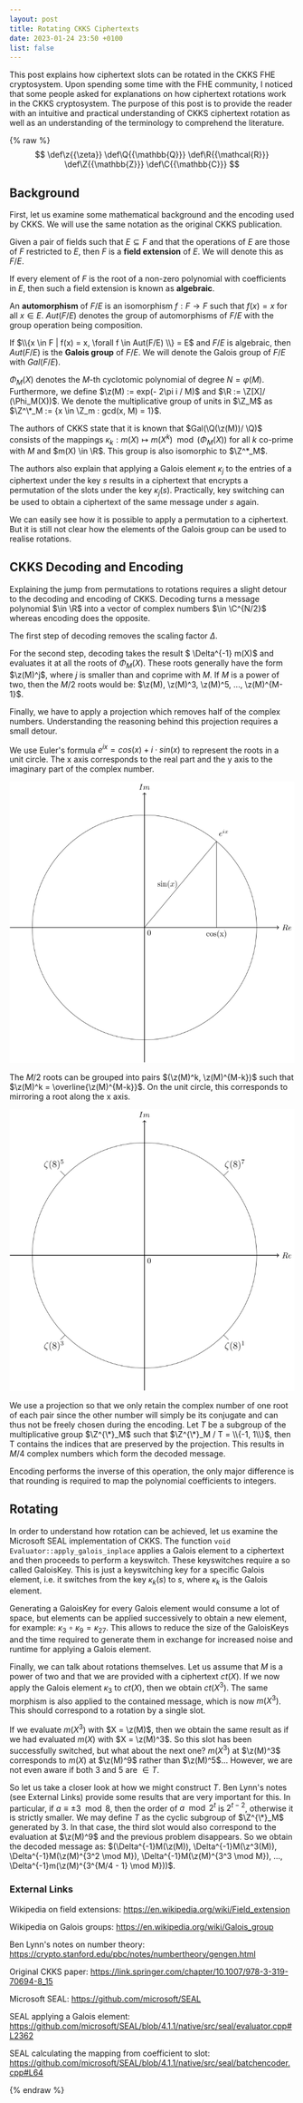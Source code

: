 ```yaml
---
layout: post
title: Rotating CKKS Ciphertexts
date: 2023-01-24 23:50 +0100
list: false
---
```

This post explains how ciphertext slots can be rotated in the CKKS FHE cryptosystem.
Upon spending some time with the FHE community, I noticed that some people asked for explanations on how ciphertext rotations work in the CKKS cryptosystem.
The purpose of this post is to provide the reader with an intuitive and practical understanding of CKKS ciphertext rotation as well as an understanding of the terminology to comprehend the literature.

{% raw %}
$$
   \def\z{{\zeta}}
   \def\Q{{\mathbb{Q}}}
   \def\R{{\mathcal{R}}}
   \def\Z{{\mathbb{Z}}}
   \def\C{{\mathbb{C}}}
$$

## Background

First, let us examine some mathematical background and the encoding used by CKKS.
We will use the same notation as the original CKKS publication.

Given a pair of fields such that $E \subseteq F$ and that the operations of $E$ are those of $F$ restricted to $E$, then $F$ is a **field extension** of $E$.
We will denote this as $F/E$.

If every element of $F$ is the root of a non-zero polynomial with coefficients in $E$, then such a field extension is known as **algebraic**.

An **automorphism** of $F/E$ is an isomorphism $f: F \rightarrow F$ such that $f(x) = x$ for all $x \in E$.
$Aut(F/E)$ denotes the group of automorphisms of $F/E$ with the group operation being composition.

If $\\{x \in F | f(x) = x, \forall f \in Aut(F/E) \\} = E$ and $F/E$ is algebraic, then $Aut(F/E)$ is the **Galois group** of $F/E$.
We will denote the Galois group of $F/E$ with $Gal(F/E)$.


$\Phi_M(X)$ denotes the $M$-th cyclotomic polynomial of degree $N = \varphi(M)$.
Furthermore, we define $\z(M) := exp(- 2\pi i / M)$ and $\R := \Z[X]/ (\Phi_M(X))$.
We denote the multiplicative group of units in $\Z_M$ as $\Z^\*_M := {x \in \Z_m : gcd(x, M) = 1}$.

The authors of CKKS state that it is known that $Gal(\Q(\z(M))/ \Q)$ consists of the mappings $\kappa_k: m(X) \mapsto m(X^k) \mod (\Phi_M(X))$ for all $k$ co-prime with $M$ and $m(X) \in \R$.
This group is also isomorphic to $\Z^*_M$.

The authors also explain that applying a Galois element $\kappa_j$ to the entries of a ciphertext under the key $s$ results in a ciphertext that encrypts a permutation of the slots under the key $\kappa_j(s)$.
Practically, key switching can be used to obtain a ciphertext of the same message under $s$ again.

We can easily see how it is possible to apply a permutation to a ciphertext.
But it is still not clear how the elements of the Galois group can be used to realise rotations.

## CKKS Decoding and Encoding

Explaining the jump from permutations to rotations requires a slight detour to the decoding and encoding of CKKS.
Decoding turns a message polynomial $\in \R$ into a vector of complex numbers $\in \C^{N/2}$ whereas encoding does the opposite.

The first step of decoding removes the scaling factor $\Delta$.

For the second step, decoding takes the result $ \Delta^{-1} m(X)$ and evaluates it at all the roots of $\Phi_M(X)$.
These roots generally have the form $\z(M)^j$, where $j$ is smaller than and coprime with $M$.
If $M$ is a power of two, then the $M/2$ roots would be: $\z(M), \z(M)^3, \z(M)^5, ..., \z(M)^{M-1}$.

Finally, we have to apply a projection which removes half of the complex numbers.
Understanding the reasoning behind this projection requires a small detour.

We use Euler's formula $e^{ix} = cos(x) + i \cdot sin(x)$ to represent the roots in a unit circle.
The x axis corresponds to the real part and the y axis to the imaginary part of the complex number.

![Euler's formula depicted graphically.](/assets/0123/eulers_formula.svg)

The $M/2$ roots can be grouped into pairs $(\z(M)^k, \z(M)^{M-k})$ such that $\z(M)^k = \overline{\z(M)^{M-k}}$.
On the unit circle, this corresponds to mirroring a root along the x axis.

![Depiction of the roots of the 8th cyclotomic polynomial on a unity circle.](/assets/0123/ckks_roots.svg)

We use a projection so that we only retain the complex number of one root of each pair since the other number will simply be its conjugate and can thus not be freely chosen during the encoding.
Let $T$ be a subgroup of the multiplicative group $\Z^{\*}_M$ such that $\Z^{\*}_M / T = \\{-1, 1\\}$, then T contains the indices that are preserved by the projection.
This results in $M/4$ complex numbers which form the decoded message.

Encoding performs the inverse of this operation, the only major difference is that rounding is required to map the polynomial coefficients to integers.

## Rotating

In order to understand how rotation can be achieved, let us examine the Microsoft SEAL implementation of CKKS.
The function `void Evaluator::apply_galois_inplace` applies a Galois element to a ciphertext and then proceeds to perform a keyswitch.
These keyswitches require a so called GaloisKey.
This is just a keyswitching key for a specific Galois element, i.e. it switches from the key $\kappa_k(s)$ to $s$, where $\kappa_k$ is the Galois element.

Generating a GaloisKey for every Galois element would consume a lot of space, but elements can be applied successively to obtain a new element, for example: $\kappa_3 \circ \kappa_9 = \kappa_{27}$.
This allows to reduce the size of the GaloisKeys and the time required to generate them in exchange for increased noise and runtime for applying a Galois element.

Finally, we can talk about rotations themselves.
Let us assume that $M$ is a power of two and that we are provided with a ciphertext $ct(X)$.
If we now apply the Galois element $\kappa_3$ to $ct(X)$, then we obtain $ct(X^3)$.
The same morphism is also applied to the contained message, which is now $m(X^3)$.
This should correspond to a rotation by a single slot.

If we evaluate $m(X^3)$ with $X = \z(M)$, then we obtain the same result as if we had evaluated $m(X)$ with $X = \z(M)^3$.
So this slot has been successfully switched, but what about the next one?
$m(X^3)$ at $\z(M)^3$ corresponds to $m(X)$ at $\z(M)^9$ rather than $\z(M)^5$...
However, we are not even aware if both 3 and 5 are $\in T$.

So let us take a closer look at how we might construct $T$.
Ben Lynn's notes (see External Links) provide some results that are very important for this.
In particular, if $a \equiv \pm 3 \mod 8$, then the order of $a \mod 2^t$ is $2^{t-2}$, otherwise it is strictly smaller.
We may define $T$ as the cyclic subgroup of $\Z^{\*}_M$ generated by $3$.
In that case, the third slot would also correspond to the evaluation at $\z(M)^9$ and the previous problem disappears.
So we obtain the decoded message as: $(\Delta^{-1}M(\z(M)), \Delta^{-1}M(\z^3(M)), \Delta^{-1}M(\z(M)^{3^2 \mod M}), \Delta^{-1}M(\z(M)^{3^3 \mod M}), ..., \Delta^{-1}m(\z(M)^{3^{M/4 - 1} \mod M}))$.

### External Links
Wikipedia on field extensions: <https://en.wikipedia.org/wiki/Field_extension>

Wikipedia on Galois groups: <https://en.wikipedia.org/wiki/Galois_group>

Ben Lynn's notes on number theory: <https://crypto.stanford.edu/pbc/notes/numbertheory/gengen.html>

Original CKKS paper: <https://link.springer.com/chapter/10.1007/978-3-319-70694-8_15>

Microsoft SEAL: <https://github.com/microsoft/SEAL>

SEAL applying a Galois element: <https://github.com/microsoft/SEAL/blob/4.1.1/native/src/seal/evaluator.cpp#L2362>

SEAL calculating the mapping from coefficient to slot: <https://github.com/microsoft/SEAL/blob/4.1.1/native/src/seal/batchencoder.cpp#L64>

{% endraw %}
